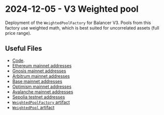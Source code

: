 # 2024-12-05 - V3 Weighted pool

Deployment of the `WeightedPoolFactory` for Balancer V3.
Pools from this factory use weighted math, which is best suited for uncorrelated assets (full price range).

## Useful Files

- [Code](https://github.com/balancer/balancer-v3-monorepo/commit/25d73b3d091f5dde943ad6b7d90db9569222510d).
- [Ethereum mainnet addresses](./output/mainnet.json)
- [Gnosis mainnet addresses](./output/gnosis.json)
- [Arbitrum mainnet addresses](./output/arbitrum.json)
- [Base mainnet addresses](./output/base.json)
- [Optimism mainnet addresses](./output/optimism.json)
- [Avalanche mainnet addresses](./output/avalanche.json)
- [Sepolia testnet addresses](./output/sepolia.json)
- [`WeightedPoolFactory` artifact](./artifact/WeightedPoolFactory.json)
- [`WeightedPool` artifact](./artifact/WeightedPool.json)

